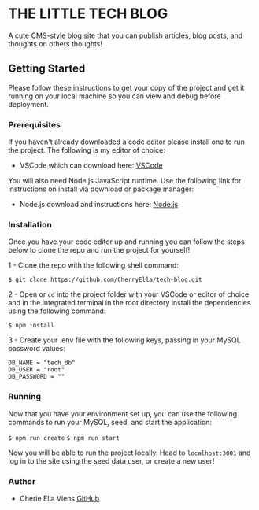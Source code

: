 # THE LITTLE TECH BLOG
A cute CMS-style blog site that you can publish articles, blog posts, and thoughts on others thoughts!
## Getting Started
Please follow these instructions to get your copy of the project and get it running on your local machine so you can view and debug before deployment.

### Prerequisites
If you haven't already downloaded a code editor please install one to run the project. The following is my editor of choice:

- VSCode which can download here: [VSCode](https://code.visualstudio.com/)

You will also need Node.js JavaScript runtime. Use the following link for instructions on install via download or package manager:

- Node.js download and instructions here: [Node.js](https://nodejs.dev/en/download/package-manager)

### Installation
Once you have your code editor up and running you can follow the steps below to clone the repo and run the project for yourself!

1 - Clone the repo with the following shell command:


`$ git clone https://github.com/CherryElla/tech-blog.git`

2 - Open or `cd` into the project folder with your VSCode or editor of choice and in the integrated terminal in the root directory install the dependencies using the following command:

`$ npm install`

3 - Create your .env file with the following keys, passing in your MySQL password values:

```env
DB_NAME = "tech_db"
DB_USER = "root"
DB_PASSWORD = ""
```
### Running
Now that you have your environment set up, you can use the following commands to run your MySQL, seed, and start the application:

`$ npm run create`
`$ npm run start`

Now you will be able to run the project locally. Head to `localhost:3001` and log in to the site using the seed data user, or create a new user!

### Author

- Cherie Ella Viens [GitHub](https://github.com/CherryElla)